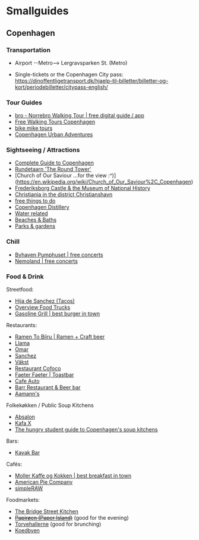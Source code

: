 

# Smallguides

## Copenhagen

### Transportation

- Airport --Metro--> Lergravsparken St. (Metro)

- Single-tickets or the Copenhagen City pass: https://dinoffentligetransport.dk/hjaelp-til-billetter/billetter-og-kort/periodebilletter/citypass-english/

### Tour Guides

- [bro - Norrebro Walking Tour | free digital guide / app](https://www.visitcopenhagen.com/copenhagen/know-your-bro-norrebro-walking-tour-gdk1101461)
- [Free Walking Tours Copenhagen](http://www.copenhagenfreewalkingtours.dk/)
- [bike mike tours](http://bikecopenhagenwithmike.dk/)
- [Copenhagen Urban Adventures](https://www.copenhagenurbanadventures.com/)


### Sightseeing / Attractions
- [Complete Guide to Copenhagen](https://handluggageonly.co.uk/2015/05/28/the-complete-guide-on-all-the-things-to-see-eat-and-do-in-copenhagen-denmark/)
- [Rundetaarn 'The Round Tower' ](https://www.visitcopenhagen.com/copenhagen/round-tower-gdk410741)
- [Church of Our Saviour ...for the view :^)] (https://en.wikipedia.org/wiki/Church_of_Our_Saviour%2C_Copenhagen)
- [Frederiksborg Castle & the Museum of National History](http://www.dnm.dk/dk/index.htm)
- [Christiania in the district Christianshavn](https://en.wikipedia.org/wiki/Christianshavn)
- [free things to do](https://www.visitcopenhagen.com/copenhagen/sightseeing/free-things-do)
- [Copenhagen Distillery](http://copenhagendistillery.com/)
- [Water related](https://www.visitcopenhagen.com/copenhagen/6-ways-conquer-copenhagens-waters)
- [Beaches & Baths](https://www.visitcopenhagen.com/copenhagen/sightseeing/refreshing-baths-beaches)
- [Parks & gardens](https://www.visitcopenhagen.com/copenhagen/sightseeing/top-10-gardens-parks)

### Chill
- [Byhaven Pumphuset | free concerts](https://www.facebook.com/byhavenpumpehuset/)
- [Nemoland | free concerts](https://www.visitcopenhagen.com/copenhagen/nemoland-gdk663054)

### Food & Drink

Streetfood:
- [Hija de Sanchez (Tacos)](http://www.hijadesanchez.dk/)
- [Overview Food Trucks](https://www.visitcopenhagen.com/copenhagen/copenhagen-food-markets-0)
- [Gasoline Grill | best burger in town](https://www.visitcopenhagen.com/copenhagen/gasoline-grill-gdk1091685)

Restaurants:
- [Ramen To Bíiru | Ramen + Craft beer](https://www.visitcopenhagen.com/copenhagen/ramen-biiru-gdk1081244)
- [Llama](https://www.visitcopenhagen.com/copenhagen/llama-gdk891098)
- [Omar](https://www.visitcopenhagen.com/copenhagen/omar-gdk412395)
- [Sanchez](https://www.visitcopenhagen.com/copenhagen/sanchez-gdk1101964)
- [Väkst](https://www.visitcopenhagen.com/copenhagen/vakst-gdk1081212)
- [Restaurant Cofoco](https://www.visitcopenhagen.com/copenhagen/restaurant-cofoco-gdk412285)
- [Faeter Faeter | Toastbar](https://www.visitcopenhagen.com/copenhagen/faetter-faetter-gdk1080552)
- [Cafe Auto](https://www.visitcopenhagen.com/copenhagen/cafe-auto-gdk1080543)
- [Barr Restaurant & Beer bar](https://restaurantbarr.com/en/beer-bar/)
- [Aamann's](https://aamanns.dk/aamanns-1921/?lang=en)

Folkekøkken / Public Soup Kitchens
- [Absalon](https://www.visitcopenhagen.com/copenhagen/absalon-gdk1079905)
- [Kafa X](http://copenhagenkitchen.blogspot.com/2010/11/tuesdays-are-my-favourite.html)
- [The hungry student guide to Copenhagen's soup kitchens](https://uniavisen.dk/en/hungry-student-guide-copenhagens-soup-kitchens/)

Bars:
- [Kayak Bar](https://www.visitcopenhagen.com/copenhagen/kayak-bar-gdk1002897)


Cafés:
- [Moller Kaffe og Kokken | best breakfast in town](https://www.visitcopenhagen.com/copenhagen/moller-kaffe-og-kokken-gdk1078605)
- [American Pie Company](https://www.visitcopenhagen.com/copenhagen/american-pie-company-gdk1077866)
- [simpleRAW](https://www.visitcopenhagen.com/copenhagen/simpleraw-gdk679306)

Foodmarkets:
- [The Bridge Street Kitchen](https://thebridgestreetkitchen.com/about/)
- [~~Papirøen (Paper Island)~~](https://handluggageonly.co.uk/2016/04/30/why-you-need-to-enjoy-copenhagens-delicious-food-market-on-paper-island/) (good for the evening)
- [Torvehallerne](https://handluggageonly.co.uk/2016/05/15/a-locals-guide-on-what-to-see-and-eat-at-torvehallerne-market-copenhagen/) (good for brunching)
- [Koedbyen](https://handluggageonly.co.uk/2016/05/19/a-locals-guide-to-eating-at-koedbyen-meat-packing-district-copenhagen/)
